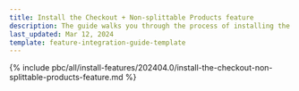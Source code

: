 ```yaml
---
title: Install the Checkout + Non-splittable Products feature
description: The guide walks you through the process of installing the Checkout + Non-splittable Products feature into the project.
last_updated: Mar 12, 2024
template: feature-integration-guide-template
---
```


{% include pbc/all/install-features/202404.0/install-the-checkout-non-splittable-products-feature.md %} <!-- To edit, see /_includes/pbc/all/install-features/202404.0/install-the-checkout-non-splittable-products-feature.md -->
